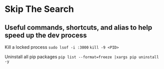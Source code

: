 # Skip The Search
## Useful commands, shortcuts, and alias to help speed up the dev process

Kill a locked process
`sudo lsof -i :3000`
`kill -9 <PID>`

Uninstall all pip packages
`pip list --format=freeze |xargs pip uninstall -y`
